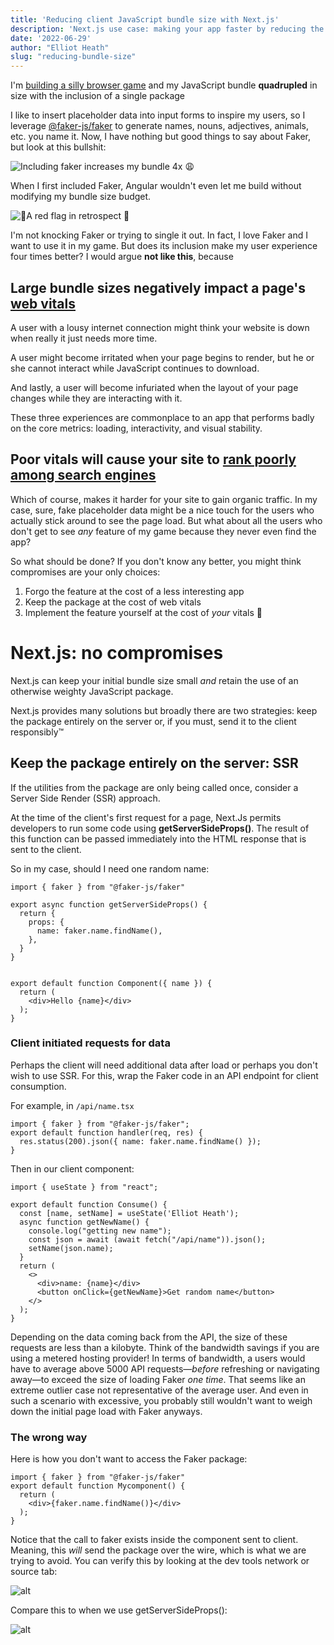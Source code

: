 ```yaml
---
title: 'Reducing client JavaScript bundle size with Next.js'
description: 'Next.js use case: making your app faster by reducing the size of your JavaScript bundle.'
date: '2022-06-29'
author: "Elliot Heath"
slug: "reducing-bundle-size"
---
```


I'm [building a silly browser game](https://dallehangman.com/) and my JavaScript bundle **quadrupled** in size with the inclusion of a single package

I like to insert placeholder data into input forms to inspire my users, so I leverage [@faker-js/faker](https://www.npmjs.com/package/@faker-js/faker) to generate names, nouns, adjectives, animals, etc. you name it. Now, I have nothing but good things to say about Faker, but look at this bullshit:

![Including faker increases my bundle 4x 😩](https://firebasestorage.googleapis.com/v0/b/business-factory-30cbd.appspot.com/o/Screen%20Shot%202022-06-29%20at%209.46.09%20AM.png?alt=media&token=6484cbdd-98d2-4c31-ac8d-567b5e711388)

When I first included Faker, Angular wouldn't even let me build without modifying my bundle size budget.

![🚩A red flag in retrospect 🚩](https://firebasestorage.googleapis.com/v0/b/business-factory-30cbd.appspot.com/o/Screen%20Shot%202022-06-29%20at%2010.09.26%20AM.png?alt=media&token=4e0f1170-d351-4744-b97a-d3c7a8c4bd18)

I'm not knocking Faker or trying to single it out. In fact, I love Faker and I want to use it in my game. But does its inclusion make my user experience four times better? I would argue **not like this**, because

## Large bundle sizes negatively impact a page's [web vitals](https://web.dev/vitals/)

A user with a lousy internet connection might think your website is down when really it just needs more time. 

A user might become irritated when your page begins to render, but he or she cannot interact while JavaScript continues to download. 

And lastly, a user will become infuriated when the layout of your page changes while they are interacting with it.

These three experiences are commonplace to an app that performs badly on the core metrics: loading, interactivity, and visual stability. 

## Poor vitals will cause your site to [rank poorly among search engines](https://developers.google.com/search/blog/2020/11/timing-for-page-experience)

Which of course, makes it harder for your site to gain organic traffic. In my case, sure, fake placeholder data might be a nice touch for the users who actually stick around to see the page load. But what about all the users who don't get to see *any* feature of my game because they never even find the app?

So what should be done? If you don't know any better, you might think compromises are your only choices:
1. Forgo the feature at the cost of a less interesting app
1. Keep the package at the cost of web vitals
1. Implement the feature yourself at the cost of *your* vitals 🤬

# Next.js: no compromises 

Next.js can keep your initial bundle size small *and* retain the use of an otherwise weighty JavaScript package. 

Next.js provides many solutions but broadly there are two strategies: keep the package entirely on the server or, if you must, send it to the client responsibly&trade;

## Keep the package entirely on the server: SSR

If the utilities from the package are only being called once, consider a Server Side Render (SSR) approach. 

At the time of the client's first request for a page, Next.Js permits developers to run some code using **getServerSideProps()**. The result of this function can be passed immediately into the HTML response that is sent to the client.

So in my case, should I need one random name:
```tsx
import { faker } from "@faker-js/faker"

export async function getServerSideProps() {
  return {
    props: {
      name: faker.name.findName(),
    },
  }
}


export default function Component({ name }) {
  return (
    <div>Hello {name}</div>
  );
}
```

### Client initiated requests for data

Perhaps the client will need additional data after load or perhaps you don't wish to use SSR. For this, wrap the Faker code in an API endpoint for client consumption.

For example, in `/api/name.tsx`

```tsx
import { faker } from "@faker-js/faker";
export default function handler(req, res) {
  res.status(200).json({ name: faker.name.findName() });
}
```

Then in our client component:
```tsx
import { useState } from "react";

export default function Consume() {
  const [name, setName] = useState('Elliot Heath');
  async function getNewName() {
    console.log("getting new name");
    const json = await (await fetch("/api/name")).json();
    setName(json.name);
  }
  return (
    <>
      <div>name: {name}</div>
      <button onClick={getNewName}>Get random name</button>
    </>
  );
}
```

Depending on the data coming back from the API, the size of these requests are less than a kilobyte. Think of the bandwidth savings if you are using a metered hosting provider!  In terms of bandwidth, a users would have to average above 5000 API requests&mdash;*before* refreshing or navigating away&mdash;to exceed the size of loading Faker *one time*. That seems like an extreme outlier case not representative of the average user. And even in such a scenario with excessive, you probably still wouldn't want to weigh down the initial page load with Faker anyways.

### The wrong way

Here is how you don't want to access the Faker package:

```tsx
import { faker } from "@faker-js/faker"
export default function Mycomponent() {
  return (
    <div>{faker.name.findName()}</div>
  );
}
```

Notice that the call to faker exists inside the component sent to client. Meaning, this *will* send the package over the wire, which is what we are trying to avoid. You can verify this by looking at the dev tools network or source tab:


![alt](https://firebasestorage.googleapis.com/v0/b/business-factory-30cbd.appspot.com/o/Screen%20Shot%202022-06-29%20at%2011.47.40%20AM.png?alt=media&token=080adbed-4f12-4225-8bd9-ca84382a7873)

Compare this to when we use getServerSideProps():

![alt](https://firebasestorage.googleapis.com/v0/b/business-factory-30cbd.appspot.com/o/Screen%20Shot%202022-06-29%20at%2011.56.14%20AM.png?alt=media&token=08a649b5-f098-48e4-b8a5-d0f6aedfc227)


